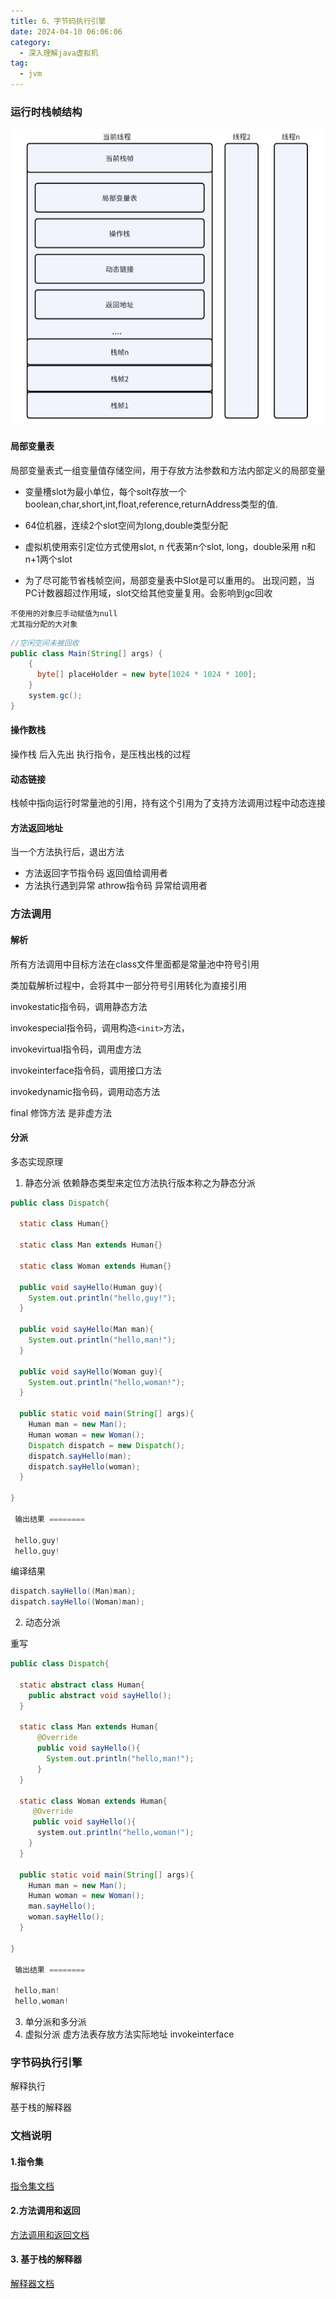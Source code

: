 ```yaml
---
title: 6、字节码执行引擎
date: 2024-04-10 06:06:06
category:
  - 深入理解java虚拟机
tag:
  - jvm
---
```


### 运行时栈帧结构 

![运行时栈帧结构](images/frame.png)

#### 局部变量表
局部变量表式一组变量值存储空间，用于存放方法参数和方法内部定义的局部变量

* 变量槽slot为最小单位，每个solt存放一个boolean,char,short,int,float,reference,returnAddress类型的值.

* 64位机器，连续2个slot空间为long,double类型分配

* 虚拟机使用索引定位方式使用slot, n 代表第n个slot, long，double采用 n和n+1两个slot

* 为了尽可能节省栈帧空间，局部变量表中Slot是可以重用的。
出现问题，当PC计数器超过作用域，slot交给其他变量复用。会影响到gc回收

```
不使用的对象应手动赋值为null
尤其指分配的大对象
```

```java
//空闲空间未被回收
public class Main(String[] args) {
    {
      byte[] placeHolder = new byte[1024 * 1024 * 100];
    }
    system.gc();
}    
```

#### 操作数栈
操作栈 后入先出
执行指令，是压栈出栈的过程

#### 动态链接
栈帧中指向运行时常量池的引用，持有这个引用为了支持方法调用过程中动态连接

#### 方法返回地址
当一个方法执行后，退出方法
* 方法返回字节指令码  返回值给调用者
* 方法执行遇到异常 athrow指令码  异常给调用者
  

### 方法调用

#### 解析
所有方法调用中目标方法在class文件里面都是常量池中符号引用

类加载解析过程中，会将其中一部分符号引用转化为直接引用

invokestatic指令码，调用静态方法 

invokespecial指令码，调用构造`<init>`方法，

invokevirtual指令码，调用虚方法

invokeinterface指令码，调用接口方法

invokedynamic指令码，调用动态方法

final 修饰方法 是非虚方法

#### 分派
多态实现原理

1) 静态分派
依赖静态类型来定位方法执行版本称之为静态分派

```java
public class Dispatch{

  static class Human{}

  static class Man extends Human{}

  static class Woman extends Human{}

  public void sayHello(Human guy){
    System.out.println("hello,guy!");
  }

  public void sayHello(Man man){
    System.out.println("hello,man!");
  }

  public void sayHello(Woman guy){
    System.out.println("hello,woman!");
  }

  public static void main(String[] args){
    Human man = new Man();
    Human woman = new Woman();
    Dispatch dispatch = new Dispatch();
    dispatch.sayHello(man);
    dispatch.sayHello(woman);
  }

}

 输出结果 ========
 
 hello,guy!
 hello,guy!

```

编译结果
```java
dispatch.sayHello((Man)man);
dispatch.sayHello((Woman)man);
```


2) 动态分派

重写
```java
public class Dispatch{

  static abstract class Human{
    public abstract void sayHello();
  }

  static class Man extends Human{
      @Override
      public void sayHello(){
        System.out.println("hello,man!");
      }
  }

  static class Woman extends Human{
     @Override
     public void sayHello(){
      system.out.println("hello,woman!");
    }
  }

  public static void main(String[] args){
    Human man = new Man();
    Human woman = new Woman();
    man.sayHello();
    woman.sayHello();
  }

}

 输出结果 ========
 
 hello,man!
 hello,woman!

```


3) 单分派和多分派
4) 虚拟分派 虚方法表存放方法实际地址 invokeinterface  
 
 ### 字节码执行引擎
 解释执行

基于栈的解释器

### 文档说明

#### 1.指令集

[指令集文档](./../手动编写jvm虚拟机/7、指令集.md)

#### 2.方法调用和返回

[方法调用和返回文档](./../手动编写jvm虚拟机/12、方法调用和返回.md)

#### 3. 基于栈的解释器

[解释器文档](./../手动编写jvm虚拟机/8、解释器.md)